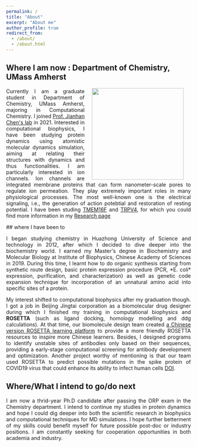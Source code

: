 ```yaml
---
permalink: /
title: "About"
excerpt: "About me"
author_profile: true
redirect_from: 
  - /about/
  - /about.html
---
```


## Where I am now : Department of Chemistry, UMass Amherst

<img align="right" src="/images/jianhuang_umass.jpg" width='250' hspace="20" /> 
<p align="justify">
Currently I am a graduate student in Department of Chemistry, UMass Amherst, majoring in Computational Chemistry. I joined <a href="https://www.chem.umass.edu/faculty/jianhan-chen">Prof. Jianhan Chen's lab</a> in 2021. Interested in computational biophysics, I have been studying protein dynamics using atomistic molecular dynamics simulation, aiming at relating their structures with dynamics and thus functionalities. 
I am particularly interested in ion channels. Ion channels are integrated membrane proteins that can form nanometer-scale pores to regulate ion permeation. They play extremely important roles in many physiological processes. The most well-known one is the electrical signaling, i.e., the generation of action potebtial and restoration of resting potential. I have been studing <a href="https://www.uniprot.org/uniprot/Q6P9J9">TMEM16F</a> and <a href="https://www.uniprot.org/uniprot/Q9HBA0">TRPV4</a>, for which you could find more information in my <a href="/research">Research page</a>
</p> 
<!--
<p align="right">
  <b>Jian at the peak of Holyoke Mountain</b>
</p> 
-->
## where I have been to

<p align="justify">
I began studying chemistry in Huazhong University of Science and technology in 2012, after which I decided to dive deeper into the biochemistry world. I earned my Master's degree in Biochemistry and Molecular Biology at Institute of Biophysics, Chinese Academy of Sciences in 2019. During this time, I learnt how to do organic synthesis starting from synthetic route design, basic protein expression procedure (PCR, *E. coli* expression, purification, and characterization) as well as genetic code expansion technique for incorporation of an unnatural amino acid into specific sites of a protein. 
</p>
<p align="justify">
My interest shifted to computational biophysics after my graduation though. I got a job in Beijing Jingtai corporation as a biomolecular drug designer during which I finished my training in computational biophysics and <b>ROSETTA</b> (such as ligand docking, homology modelling and ddg calculations). At that time, our biomolecule design team created <a href="https://github.com/guyujun/pyrosetta-basic">a Chinese version ROSETTA learning platform</a> to provide a more friendly ROSETTA resources to inspire more Chinese learners. Besides, I designed programs to identify unstable sites of antibodies only based on their sequences, providing a early-stage computational screening for antibody development and optimization. Another project worthy of mentioning is that our team used ROSETTA to predict possible mutations in the spike protein of COVID19 virus that could enhance its ability to infect human cells <a href="https://pubs.rsc.org/en/content/articlelanding/2021/RA/D1RA00426C">DOI</a>.
</p>
  
## Where/What I intend to go/do next

<p align="justify"> I am now a thrid-year Ph.D candidate after passing the ORP exam in the Chemistry department. I intend to continue my studies in protein dynamics and hope I could dig deeper into both the scientific research in biophysics and computational techniques for MD simulations. I hope further betterment of my skills could benefit myself for future possible post-doc or industry positions.
I am constantly seeking for cooperation opportunities in both academia and industry.
  </p>
